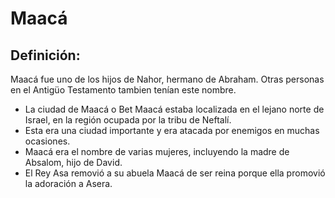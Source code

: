 # Maacá

## Definición: 

Maacá fue uno de los hijos de Nahor, hermano de Abraham. Otras personas en el Antigüo Testamento tambien tenían este  nombre.

* La ciudad de Maacá o Bet Maacá estaba localizada en el lejano norte de Israel, en la región ocupada por la tribu de Neftalí.
* Esta era una ciudad importante y era atacada por enemigos en muchas ocasiones.
* Maacá era el nombre de varias mujeres, incluyendo la madre de Absalom, hijo de David.
* El Rey Asa removió a su abuela Maacá de ser reina porque ella promovió la adoración a Asera.

